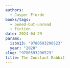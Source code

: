 ```yaml
---
authors:
  - Jasper Fforde
books/tags:
  - owned-but-unread
  - fiction
date: 2024-04-29
params:
  isbn13: "9780593296523"
  year: "2020"
slug: "9780593296523"
title: The Constant Rabbit
---
```


<!--more-->
